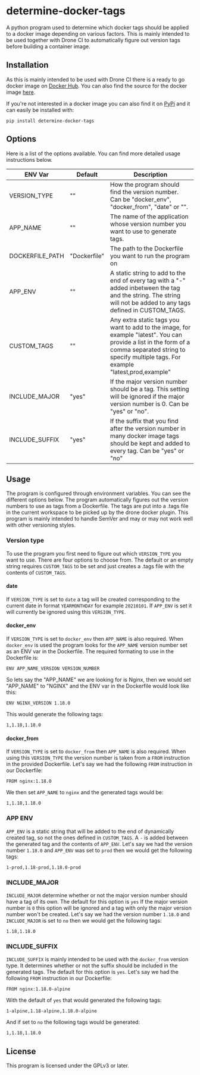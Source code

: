 # determine-docker-tags

A python program used to determine which docker tags should be applied to a docker image depending on various factors. This is mainly intended to be used together with Drone CI to automatically figure out version tags before building a container image.

## Installation

As this is mainly intended to be used with Drone CI there is a ready to go docker image on [Docker Hub](https://hub.docker.com/r/mwalbeck/determine-docker-tags). You can also find the source for the docker image [here](https://git.walbeck.it/walbeck-it/docker-determine-docker-tags).

If you're not interested in a docker image you can also find it on [PyPi](https://pypi.org/project/determine-docker-tags/) and it can easily be installed with:

```
pip install determine-docker-tags
```

## Options

Here is a list of the options available. You can find more detailed usage instructions below.

| ENV Var         | Default      | Description                                                                                                                                                                                          |
| --------------- | ------------ | ---------------------------------------------------------------------------------------------------------------------------------------------------------------------------------------------------- |
| VERSION_TYPE    | ""           | How the program should find the version number. Can be "docker_env", "docker_from", "date" or "".                                                                                                    |
| APP_NAME        | ""           | The name of the application whose version number you want to use to generate tags.                                                                                                                   |
| DOCKERFILE_PATH | "Dockerfile" | The path to the Dockerfile you want to run the program on                                                                                                                                            |
| APP_ENV         | ""           | A static string to add to the end of every tag with a "-" added inbetween the tag and the string. The string will not be added to any tags defined in CUSTOM_TAGS.                                   |
| CUSTOM_TAGS     | ""           | Any extra static tags you want to add to the image, for example "latest". You can provide a list in the form of a comma separated string to specify multiple tags. For example "latest,prod,example" |
| INCLUDE_MAJOR   | "yes"        | If the major version number should be a tag. This setting will be ignored if the major version number is 0. Can be "yes" or "no".                                                                    |
| INCLUDE_SUFFIX  | "yes"        | If the suffix that you find after the version number in many docker image tags should be kept and added to every tag. Can be "yes" or "no"                                                           |

## Usage

The program is configured through environment variables. You can see the different options below. The program automatically figures out the version numbers to use as tags from a Dockerfile. The tags are put into a .tags file in the current workspace to be picked up by the drone docker plugin. This program is mainly intended to handle SemVer and may or may not work well with other versioning styles.

### Version type

To use the program you first need to figure out which `VERSION_TYPE` you want to use. There are four options to choose from. The default or an empty string requires `CUSTOM_TAGS` to be set and just creates a .tags file with the contents of `CUSTOM_TAGS`.

#### date

If `VERSION_TYPE` is set to `date` a tag will be created corresponding to the current date in format `YEARMONTHDAY` for example `20210101`. If `APP_ENV` is set it will currently be ignored using this `VERSION_TYPE`.

#### docker_env

If `VERSION_TYPE` is set to `docker_env` then `APP_NAME` is also required. When `docker_env` is used the program looks for the `APP_NAME` version number set as an ENV var in the Dockerfile. The required formating to use in the Dockerfile is:

```
ENV APP_NAME_VERSION VERSION_NUMBER
```

So lets say the "APP_NAME" we are looking for is Nginx, then we would set "APP_NAME" to "NGINX" and the ENV var in the Dockerfile would look like this:

```
ENV NGINX_VERSION 1.18.0
```

This would generate the following tags:

```
1,1.18,1.18.0
```

#### docker_from

If `VERSION_TYPE` is set to `docker_from` then `APP_NAME` is also required. When using this `VERSION_TYPE` the version number is taken from a `FROM` instruction in the provided Dockerfile. Let's say we had the following `FROM` instruction in our Dockerfile:

```
FROM nginx:1.18.0
```

We then set `APP_NAME` to `nginx` and the generated tags would be:

```
1,1.18,1.18.0
```

### APP ENV

`APP_ENV` is a static string that will be added to the end of dynamically created tag, so not the ones defined in `CUSTOM_TAGS`. A `-` is added between the generated tag and the contents of `APP_ENV`. Let's say we had the version number `1.18.0` and `APP_ENV` was set to `prod` then we would get the following tags:

```
1-prod,1.18-prod,1.18.0-prod
```

### INCLUDE_MAJOR

`INCLUDE_MAJOR` determine whether or not the major version number should have a tag of its own. The default for this option is `yes` If the major version number is `0` this option will be ignored and a tag with only the major version number won't be created. Let's say we had the version number `1.18.0` and `INCLUDE_MAJOR` is set to `no` then we would get the following tags:

```
1.18,1.18.0
```

### INCLUDE_SUFFIX

`INCLUDE_SUFFIX` is mainly intended to be used with the `docker_from` version type. It determines whether or not the suffix should be included in the generated tags. The default for this option is `yes`. Let's say we had the following `FROM` instruction in our Dockerfile:

```
FROM nginx:1.18.0-alpine
```

With the default of `yes` that would generated the following tags:

```
1-alpine,1.18-alpine,1.18.0-alpine
```

And if set to `no` the following tags would be generated:

```
1,1.18,1.18.0
```

## License

This program is licensed under the GPLv3 or later.
